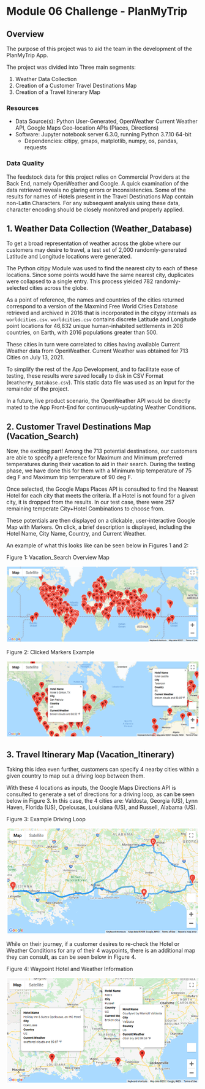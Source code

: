 # Module 06 Challenge - PlanMyTrip

## Overview

The purpose of this project was to aid the team in the development of the PlanMyTrip App.

The project was divided into Three main segments:

1. Weather Data Collection
2. Creation of a Customer Travel Destinations Map
3. Creation of a Travel Itinerary Map

### Resources

- Data Source(s): Python User-Generated, OpenWeather Current Weather API, Google Maps Geo-location APIs (Places, Directions)
- Software: Jupyter notebook server 6.3.0, running Python 3.7.10 64-bit
	- Dependencies: citipy, gmaps, matplotlib, numpy, os, pandas, requests


### Data Quality
The feedstock data for this project relies on Commercial Providers at the Back End, namely OpenWeather and Google. A quick examination of the data retrieved reveals no glaring errors or inconsistencies. Some of the results for names of Hotels present in the Travel Destinations Map contain non-Latin Characters. For any subsequent analysis using these data, character encoding should be closely monitored and properly applied.


## 1. Weather Data Collection (Weather_Database)

To get a broad representation of weather across the globe where our customers may desire to travel, a test set of 2,000 randomly-generated Latitude and Longitude locations were generated.

The Python citipy Module was used to find the nearest city to each of these locations. Since some points would have the same nearest city, duplicates were collapsed to a single entry. This process yielded 782 randomly-selected cities across the globe.

As a point of reference, the names and countries of the cities returned correspond to a version of the Maxmind Free World Cities Database retrieved and archived in 2016 that is incorporated in the citypy internals as `worldcities.csv`. `worldcities.csv` contains discrete Latitude and Longitude point locations for 46,832 unique human-inhabited settlements in 208 countries, on Earth, with 2016 populations greater than 500.

These cities in turn were correlated to cities having available Current Weather data from OpenWeather. Current Weather was obtained for 713 Cities on July 13, 2021.

To simplify the rest of the App Development, and to facilitate ease of testing, these results were saved locally to disk in CSV Format (`WeatherPy_Database.csv`). This static data file was used as an Input for the remainder of the project.

In a future, live product scenario, the OpenWeather API would be directly mated to the App Front-End for continuously-updating Weather Conditions.


## 2. Customer Travel Destinations Map (Vacation_Search)

Now, the exciting part! Among the 713 potential destinations, our customers are able to specify a preference for Maximum and Minimum preferred temperatures during their vacation to aid in their search. During the testing phase, we have done this for them with a Minimum trip temperature of 75 deg F and Maximum trip temperature of 90 deg F.

Once selected, the Google Maps Places API is consulted to find the Nearest Hotel for each city that meets the criteria. If a Hotel is not found for a given city, it is dropped from the results. In our test case, there were 257 remaining temperate City+Hotel Combinations to choose from.

These potentials are then displayed on a clickable, user-interactive Google Map with Markers. On click, a brief description is displayed, including the Hotel Name, City Name, Country, and Current Weather.

An example of what this looks like can be seen below in Figures 1 and 2:

Figure 1: Vacation_Search Overview Map

![Figure 1](Vacation_Search/vacation_search_overview_map.png "Figure 1")

Figure 2: Clicked Markers Example

![Figure 2](Vacation_Search/WeatherPy_vacation_map.png "Figure 2")


## 3. Travel Itinerary Map (Vacation_Itinerary)

Taking this idea even further, customers can specify 4 nearby cities within a given country to map out a driving loop between them.

With these 4 locations as inputs, the Google Maps Directions API is consulted to generate a set of directions for a driving loop, as can be seen below in Figure 3. In this case, the 4 cities are: Valdosta, Georgia (US), Lynn Haven, Florida (US), Opelousas, Louisiana (US), and Russell, Alabama (US).

Figure 3: Example Driving Loop

![Figure 3](Vacation_Itinerary/WeatherPy_travel_map.png "Figure 3")

While on their journey, if a customer desires to re-check the Hotel or Weather Conditions for any of their 4 waypoints, there is an additional map they can consult, as can be seen below in Figure 4.

Figure 4: Waypoint Hotel and Weather Information

![Figure 4](Vacation_Itinerary/WeatherPy_travel_map_markers.png "Figure 4")
